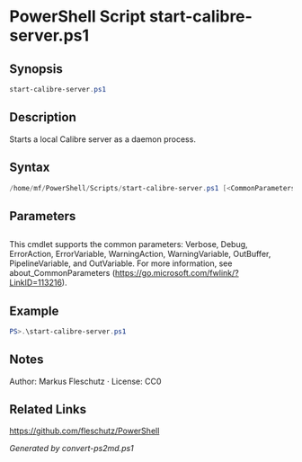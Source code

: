 # PowerShell Script start-calibre-server.ps1

## Synopsis
```powershell
start-calibre-server.ps1
```

## Description
Starts a local Calibre server as a daemon process.

## Syntax
```powershell
/home/mf/PowerShell/Scripts/start-calibre-server.ps1 [<CommonParameters>]
```

## Parameters
## <CommonParameters>
This cmdlet supports the common parameters: Verbose, Debug, ErrorAction, ErrorVariable, WarningAction, WarningVariable, OutBuffer, PipelineVariable, and OutVariable. For more information, see about_CommonParameters (https://go.microsoft.com/fwlink/?LinkID=113216).

## Example
```powershell
PS>.\start-calibre-server.ps1
```


## Notes
Author: Markus Fleschutz · License: CC0

## Related Links
https://github.com/fleschutz/PowerShell

*Generated by convert-ps2md.ps1*
